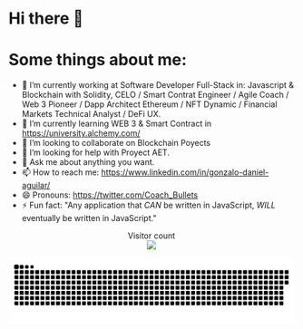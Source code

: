 # Hi there 👋 #

# Some things about me:

- 🔭 I’m currently working at Software Developer Full-Stack in: Javascript & Blockchain with Solidity, CELO / Smart Contrat Engineer / Agile Coach / Web 3 Pioneer / Dapp Architect Ethereum / NFT Dynamic / Financial Markets Technical Analyst / DeFi UX.
- 🌱 I’m currently learning WEB 3 & Smart Contract in https://university.alchemy.com/
- 👯 I’m looking to collaborate on Blockchain Poyects
- 🤔 I’m looking for help with Proyect AET.
- 💬 Ask me about anything you want.
- 📫 How to reach me: https://www.linkedin.com/in/gonzalo-daniel-aguilar/
- 😄 Pronouns: https://twitter.com/Coach_Bullets
- ⚡ Fun fact: "Any application that *CAN* be written in JavaScript, *WILL* eventually be written in JavaScript."
<p align="center"> 
  Visitor count<br>
  <img src="https://profile-counter.glitch.me/gonzalolater/count.svg" />
</p>
<a href=#><img src="contributions.svg"></a>

